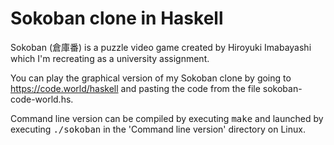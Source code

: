 # Sokoban clone in Haskell
Sokoban (倉庫番) is a puzzle video game created by Hiroyuki Imabayashi which I'm recreating as a university assignment.

You can play the graphical version of my Sokoban clone by going to https://code.world/haskell and pasting the code from the file sokoban-code-world.hs.

Command line version can be compiled by executing <tt>make</tt> and launched by executing <tt>./sokoban</tt> in the 'Command line version' directory on Linux.
